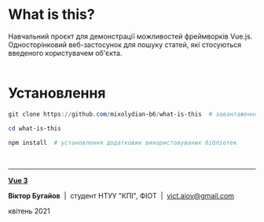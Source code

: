 # What is this?

Навчальний проєкт для демонстрації можливостей фреймворків Vue.js. Односторінковий веб-застосунок для пошуку статей, які стосуються введеного користувачем об'єкта.
<br><br>

# Установлення

```powershell
git clone https://github.com/mixolydian-b6/what-is-this  # завантаження копії проєкту

cd what-is-this  

npm install  # установлення додаткових використовуваних бібліотек
```
<br>

---

[**Vue 3**](https://v3.vuejs.org/guide/introduction.html)

**Віктор Бугайов** &nbsp;|&nbsp; студент НТУУ "КПІ", ФІОТ &nbsp;|&nbsp; vict.aiov@gmail.com

квітень 2021
